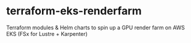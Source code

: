 # terraform-eks-renderfarm
Terraform modules &amp; Helm charts to spin up a GPU render farm on AWS EKS (FSx for Lustre + Karpenter)
